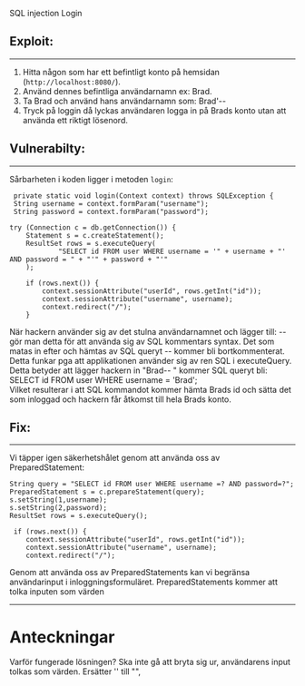 SQL injection
Login


## Exploit:

------

1.	Hitta någon som har ett befintligt konto på hemsidan (`http://localhost:8080/`).
2.	Använd dennes befintliga användarnamn ex: Brad.
3.	Ta Brad och använd hans användarnamn som: Brad'--
4.	Tryck på loggin då lyckas användaren logga in på Brads konto utan att använda ett riktigt lösenord.


## Vulnerabilty: 

------

Sårbarheten i koden ligger i metoden `login`:

     private static void login(Context context) throws SQLException {
     String username = context.formParam("username");
     String password = context.formParam("password");

    try (Connection c = db.getConnection()) {
        Statement s = c.createStatement();
        ResultSet rows = s.executeQuery(
                "SELECT id FROM user WHERE username = '" + username + "' AND password = " + "'" + password + "'"
        );

        if (rows.next()) {
            context.sessionAttribute("userId", rows.getInt("id"));
            context.sessionAttribute("username", username);
            context.redirect("/");
        }

När hackern använder sig av det stulna användarnamnet och lägger till: -- gör man detta för att 
använda sig av SQL kommentars syntax. Det som matas in efter och hämtas av SQL queryt -- kommer bli bortkommenterat. 
<br>
Detta funkar pga att applikationen använder sig av ren SQL i executeQuery.
Detta betyder att lägger hackern in "Brad-- " kommer SQL queryt bli: SELECT id FROM user WHERE username = 'Brad'; <br>
Vilket resulterar i att SQL kommandot kommer hämta Brads id och sätta det som inloggad och hackern får åtkomst till hela Brads konto. 



## Fix:

------

Vi täpper igen säkerhetshålet genom att använda oss av PreparedStatement:

    String query = "SELECT id FROM user WHERE username =? AND password=?";
    PreparedStatement s = c.prepareStatement(query);
    s.setString(1,username);
    s.setString(2,password);
    ResultSet rows = s.executeQuery();

     if (rows.next()) {
        context.sessionAttribute("userId", rows.getInt("id"));
        context.sessionAttribute("username", username);
        context.redirect("/");

Genom att använda oss av PreparedStatements kan vi begränsa användarinput i inloggningsformuläret. 
PreparedStatements kommer att tolka inputen som värden 






--------
# Anteckningar <br>
Varför fungerade lösningen?
Ska inte gå att bryta sig ur, användarens input tolkas som värden. 
Ersätter '' till "", 